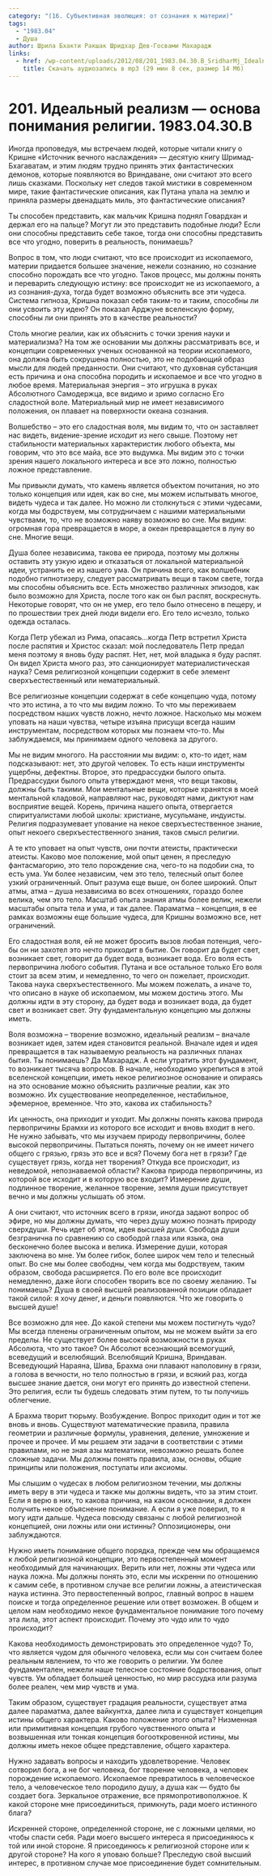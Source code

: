 ```yaml
---
category: "(16. Субъективная эволюция: от сознания к материи)"
tags:
  - "1983.04"
  - Душа
author: Шрила Бхакти Ракшак Шридхар Дев-Госвами Махарадж
links:
  - href: /wp-content/uploads/2012/08/201_1983.04.30.B_SridharMj_Idealniy_realizm_osnova_ponimaniya_religii.mp3
    title: Скачать аудиозапись в mp3 (29 мин 8 сек, размер 14 Мб)
---
```


# 201. Идеальный реализм — основа понимания религии. 1983.04.30.B

Иногда проповедуя, мы встречаем людей, которые читали книгу о Кришне «Источник вечного наслаждения» — десятую книгу Шримад-Бхагаватам, и этим людям трудно принять этих фантастических демонов, которые появляются во Вриндаване, они считают это всего лишь сказками. Поскольку нет следов такой мистики в современном мире, такие фантастические описания, как Путана упала на землю и приняла размеры двенадцать миль, это фантастические описания?

Ты способен представить, как мальчик Кришна поднял Говардхан и держал его на пальце? Могут ли это представить подобные люди? Если они способны представить себе такое, тогда они способны представить все что угодно, поверить в реальность, понимаешь?

Вопрос в том, что люди считают, что все происходит из ископаемого, материи придается большее значение, нежели сознанию, но сознание способно порождать все что угодно. Таков процесс, мы должны понять и переварить следующую истину: все происходит не из ископаемого, а из сознания-духа, тогда будет возможно объяснить все эти чудеса. Система гипноза, Кришна показал себя таким-то и таким, способны ли они усвоить эту идею? Он показал Арджуне вселенскую форму, способны ли они принять это в качестве реальности?

Столь многие реалии, как их объяснить с точки зрения науки и материализма? На том же основании мы должны рассматривать все, и концепции современных ученых основанной на теории ископаемого, она должна быть сокрушена полностью, это не подобающий образ мысли для людей преданности. Они считают, что духовная субстанция есть причина и она способна породить и ископаемое и все что угодно в любое время. Материальная энергия – это игрушка в руках Абсолютного Самодержца, все видимо и зримо согласно Его сладостной воле. Материальный мир не имеет независимого положения, он плавает на поверхности океана сознания.

Волшебство – это его сладостная воля, мы видим то, что он заставляет нас видеть, видение-зрение исходит из него свыше. Поэтому нет стабильности материальных характеристик любого объекта, мы говорим, что это все майа, все это выдумка. Мы видим это с точки зрения нашего локального интереса и все это ложно, полностью ложное представление.

Мы привыкли думать, что камень является объектом почитания, но это только концепция или идея, как во сне, мы можем испытывать многое, видеть чудеса и так далее. Но можно ли столкнуться с этими чудесами, когда мы бодрствуем, мы сотрудничаем с нашими материальными чувствами, то, что не возможно наяву возможно во сне. Мы видим: огромная гора превращается в море, а океан превращается в луну во сне. Многие вещи.

Душа более независима, такова ее природа, поэтому мы должны оставить эту узкую идею и отказаться от локальной материальной идеи, устранить ее из нашего ума. Он причина всего, как волшебник подобно гипнотизеру, следует рассматривать вещи в таком свете, тогда мы способны объяснить все. Есть множество различных эпизодов, как было возможно для Христа, после того как он был распят, воскреснуть. Некоторые говорят, что он не умер, его тело было отнесено в пещеру, и по прошествии трех дней люди видели его. Его тело исчезло, только одежда осталась.

Когда Петр убежал из Рима, опасаясь…когда Петр встретил Христа после распятия и Христос сказал: мой последователь Петр предал меня поэтому я вновь буду распят. Нет, нет, мой владыка я буду распят. Он видел Христа много раз, это санкционирует материалистическая наука? Семя религиозной концепции содержит в себе элемент сверхъестественный или нематериальный.

Все религиозные концепции содержат в себе концепцию чуда, потому что это истина, а то что мы видим ложно. То что мы переживаем посредством наших чувств ложно, нечто ложное. Насколько мы можем уповать на наши чувства, четыре изъяна присущи всегда нашим инструментам, посредством которых мы познаем что-то. Мы заблуждаемся, мы принимаем одного человека за другого.

Мы не видим многого. На расстоянии мы видим: о, кто-то идет, нам подсказывают: нет, это другой человек. То есть наши инструменты ущербны, дефектны. Второе, это предрассудки былого опыта. Предрассудки былого опыта утверждают меня, что вещи таковы, должны быть такими. Мои ментальные вещи, которые хранятся в моей ментальной кладовой, направляют нас, руководят нами, диктуют нам восприятие вещей. Корень, причина нашего опыта, отвергается спиритуалистами любой школы: христиане, мусульмане, индуисты. Религия подразумевает упование на некое сверхъестественное знание, опыт некоего сверхъестественного знания, таков смысл религии.

А те кто уповает на опыт чувств, они почти атеисты, практически атеисты. Каково мое положение, мой опыт ценен, я преследую фантасмагорию, это тело порождение сна, чего-то на подобии сна, то есть ума. Ум более независим, чем это тело, телесный опыт более узкий ограниченный. Опыт разума еще выше, он более широкий. Опыт атмы, атма – душа независима во всех отношениях, гораздо более велика, чем это тело. Масштаб опыта знания атмы более велик, нежели масштабы опыта тела и ума, и так далее. Параматма – концепция, в ее рамках возможны еще большие чудеса, для Кришны возможно все, нет ограничений.

Его сладостная воля, ей не может бросить вызов любая потенция, чего-бы он ни захотел это нечто приходит в бытие. Он говорит да будет свет, возникает свет, говорит да будет вода, возникает вода. Его воля есть первопричина любого события. Путана и все остальное только Его воля стоит за всем этим, и немедленно, то чего он пожелает, происходит. Такова наука сверхъестественного. Мы можем пожелать, а иначе то, что описано в науке об ископаемом, мы можем достичь этого. Мы должны идти в эту сторону, да будет вода и возникает вода, да будет свет и возникает свет. Эту фундаментальную концепцию мы должны иметь.

Воля возможна – творение возможно, идеальный реализм – вначале возникает идея, затем идея становится реальной. Вначале идея и идея превращается в так называемую реальность на различных планах бытия. Ты понимаешь? Да Махарадж. А если утратить этот фундамент, то возникает тысяча вопросов. В начале, необходимо укрепиться в этой вселенской концепции, иметь некое религиозное основание и опираясь на это основание можно объяснить различные реалии, как это возможно. Их существование неопределенное, нестабильное, эфемерное, временное. Что это, какова их стабильность?

Их ценность, она приходит и уходит. Мы должны понять какова природа первопричины Брамхи из которого все исходит и вновь входит в него. Не нужно забывать, что мы изучаем природу первопричины, более высокой первопричины. Пытаться понять, почему он не имеет ничего общего с грязью, грязь это все и вся? Почему бога нет в грязи? Где существует грязь, когда нет творения? Откуда все происходит, из неведомой, непознаваемой области? Какова природа первопричины, из которой все исходит и в которую все входит? Измерение души, подлинное творение, желанное творение, земля души присутствует вечно и мы должны услышать об этом.

А они считают, что источник всего в грязи, иногда задают вопрос об эфире, но мы должны думать, что через душу можно познать природу сверхдуши. Речь идет об этом, идея высшей души. Свобода души безгранична по сравнению со свободой глаза или языка, она бесконечно более высока и велика. Измерение души, которая заключена во мне. Ум более гибок, более широк чем тело и телесный опыт. Во сне мы более свободны, чем когда мы бодрствуем, таким образом, свобода расширяется. По его воле все происходит немедленно, даже йоги способен творить все по своему желанию. Ты понимаешь? Душа в своей высшей реализованной позиции обладает такой силой: я хочу денег, и деньги появляются. Что же говорить о высшей душе!

Все возможно для нее. До какой степени мы можем постигнуть чудо? Мы всегда пленены ограниченным опытом, мы не можем выйти за его пределы. Не существует более высокой возможности в руках Абсолюта, что это такое? Он Абсолют всезнающий всемогущий, всеведущий и вселюбящий. Вселюбящий Кришна, Вриндаван. Всеведующий Нараяна, Шива, Брахма они плавают наполовину в грязи, а голова в вечности, но тело полностью в грязи, и всякий раз, когда высшее знание дается, они могут его принять до известной степени. Это религия, если ты будешь следовать этим путем, то ты получишь облегчение.

А Брахма творит тюрьму. Возбуждение. Вопрос приходит один и тот же вновь и вновь. Существуют математические правила, правила геометрии и различные формулы, уравнения, деление, умножение и прочее и прочее. И мы решаем эти задачи в соответствии с этими правилами, но не зная азы математики, невозможно решать более сложные задачи. Мы должны понять правила, азы, основы, общие принципы или положения, постулаты или аксиомы.

Мы слышим о чудесах в любом религиозном течении, мы должны иметь веру в эти чудеса и также мы должны видеть, что за этим стоит. Если я верю в них, то какова причина, на каком основании, я должен получить некое объяснение понимание. А если я уже поверил, то я могу идти дальше. Чудеса повсюду связаны с любой религиозной концепцией, они ложны или они истинны? Оппозиционеры, они заблуждаются.

Нужно иметь понимание общего порядка, прежде чем мы обращаемся к любой религиозной концепции, это первостепенный момент необходимый для начинающих. Верить или нет, ложны эти чудеса или наука ложна. Мы должны понять это, если мы искренни по отношению к самим себе, в противном случае все религии ложны, а атеистическая наука истинна. Это первостепенный вопрос, главный вопрос в нашем поиске и тогда определенное решение или ответ возможен. В общем и целом нам необходимо некое фундаментальное понимание того почему эта лила, этот аспект происходит. Почему это чудо или то чудо происходит?

Какова необходимость демонстрировать это определенное чудо? То, что является чудом для обычного человека, если мы сон считаем более реальным явлением, то что же говорить о религии. Ум более фундаментален, нежели наше телесное состояние бодрствования, опыт чувств. Ум обладает большей ценностью, но мир рассудка или разума более реален, чем мир чувств и ума.

Таким образом, существует градация реальности, существует атма далее параматма, далее вайкунтха, далее лила и существует концепция истины общего характера. Каково положение этого опыта? Низменная или примитивная концепция грубого чувственного опыта и возвышенная или тонкая концепция богооткровенной истины, мы должны иметь некое общее представление, общего характера.

Нужно задавать вопросы и находить удовлетворение. Человек сотворил бога, а не бог человека, бог творение человека, а человек порождение ископаемого. Ископаемое превратилось в человеческое тело, а человеческое тело породило душу, а душа как — будто бы создает бога. Зеркальное отражение, все прямопротивополжное. К какой стороне мне присоединиться, примкнуть, ради моего истинного блага?

Искренней стороне, определенной стороне, не с ложными целями, но чтобы спасти себя. Ради моего высшего интереса я присоединяюсь к той или иной стороне. Я присоединюсь к религиозной стороне или к другой стороне? На кого я уповаю больше? Преследую свой высший интерес, в противном случае мое присоединение будет сомнительным.

